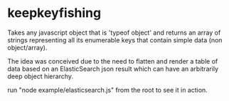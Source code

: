 keepkeyfishing
==============

Takes any javascript object that is 'typeof object' and returns an array of strings representing all its enumerable keys that contain simple data (non object/array). 

The idea was conceived due to the need to flatten and render a table of data based on an ElasticSearch json result which can have an arbitrarily deep object hierarchy.

run "node example/elasticsearch.js" from the root to see it in action.